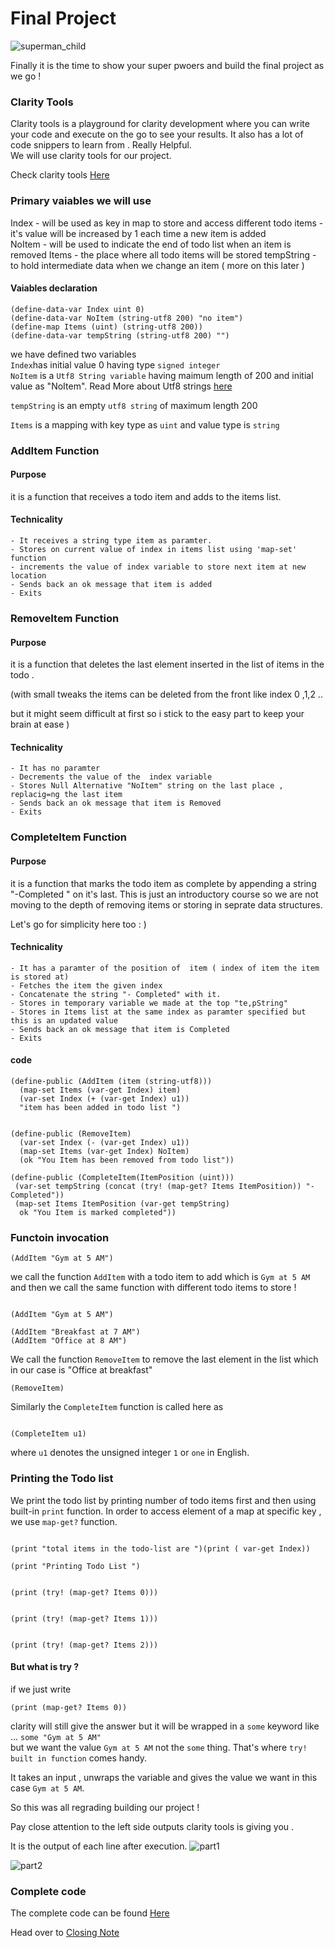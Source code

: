 # Final Project
![superman_child](https://books.forbes.com/wp-content/uploads/2020/03/bigstock-Strong-superhero-girl-with-sup-240951781.jpg)

Finally it is the time to show your super pwoers and build the final project as we go !


### Clarity Tools
Clarity tools is a playground for clarity development where you can write your code and execute on the go to see your results.
It also has a lot of code snippers to learn from . Really Helpful. <br/>
We will use clarity tools for our project. <br/>

Check clarity tools [Here](https://clarity.tools/)


### Primary vaiables we will use
Index       - will be used as key in map to store and access different todo items - it's value will be increased by 1 each time a new item is added <br/>
NoItem      - will be used to indicate the end of todo list when an item is removed
Items       - the place where all todo items will be stored
tempString  - to hold  intermediate data when we change an item ( more on this later )

#### Vaiables declaration
```clarity
(define-data-var Index uint 0)
(define-data-var NoItem (string-utf8 200) "no item")
(define-map Items (uint) (string-utf8 200))
(define-data-var tempString (string-utf8 200) "")

```
we have defined two variables <br/>
`Index`has initial value 0 having type `signed integer`<br/>
`NoItem` is a `Utf8 String variable` having maimum length of 200 and initial value as "NoItem". Read More about  Utf8 strings [here](https://blog.hubspot.com/website/what-is-utf-8#:~:text=UTF%2D8%20encodes%20a%20character,one%20byte%2C%20or%20eight%20bits.)

`tempString` is an empty `utf8 string` of maximum length 200

`Items` is a mapping with key type as `uint` and value type is `string` <br/>


### AddItem Function
#### Purpose
it is a function that receives a todo item and adds to the items list.

#### Technicality

    - It receives a string type item as paramter.
    - Stores on current value of index in items list using 'map-set' function
    - increments the value of index variable to store next item at new location
    - Sends back an ok message that item is added
    - Exits


### RemoveItem Function
#### Purpose
it is a function that deletes the last element inserted in the  list of items in the todo .

(with small tweaks the items can be deleted from the  front like index 0 ,1,2 .. 

but  it might seem difficult at first so i stick to the easy part to keep your brain at ease )

#### Technicality

    - It has no paramter
    - Decrements the value of the  index variable
    - Stores Null Alternative "NoItem" string on the last place , replacig=ng the last item
    - Sends back an ok message that item is Removed
    - Exits

### CompleteItem Function
#### Purpose
it is a function that marks the todo item as complete by appending a string "-Completed " on it's last.
This is just an introductory course so we are not moving to the depth  of removing items or  storing in seprate data structures.

Let's go for simplicity here too : )

#### Technicality

    - It has a paramter of the position of  item ( index of item the item is stored at)
    - Fetches the item the given index
    - Concatenate the string "- Completed" with it.
    - Stores in temporary variable we made at the top "te,pString"
    - Stores in Items list at the same index as paramter specified but this is an updated value
    - Sends back an ok message that item is Completed
    - Exits


#### code

```clarity
(define-public (AddItem (item (string-utf8)))
  (map-set Items (var-get Index) item) 
  (var-set Index (+ (var-get Index) u1))
  "item has been added in todo list ")
  
   
(define-public (RemoveItem)
  (var-set Index (- (var-get Index) u1))
  (map-set Items (var-get Index) NoItem) 
  (ok "You Item has been removed from todo list"))

(define-public (CompleteItem(ItemPosition (uint)))
 (var-set tempString (concat (try! (map-get? Items ItemPosition)) "- Completed"))
 (map-set Items ItemPosition (var-get tempString)
  ok "You Item is marked completed"))

```

### Functoin invocation
```clarity
(AddItem "Gym at 5 AM")
```

we call the function `AddItem` with a todo item to add which is `Gym at 5 AM`
<br/>
and then we call the same function with different todo items to store !
```clarity

(AddItem "Gym at 5 AM")

(AddItem "Breakfast at 7 AM") 
(AddItem "Office at 8 AM")
```

We call the function `RemoveItem` to remove the last element  in the list which in our  case is "Office at breakfast"


```clarity
(RemoveItem)

```

Similarly the `CompleteItem` function is called here as 

```clarity

(CompleteItem u1)

```

where `u1` denotes the unsigned integer `1` or  `one` in English.

### Printing the Todo list
We print the todo list by printing number of todo items first and then using built-in `print` function.
In order to access element of a map at specific key , we use `map-get?` function.


```clarity

(print "total items in the todo-list are ")(print ( var-get Index))

(print "Printing Todo List ")


(print (try! (map-get? Items 0)))


(print (try! (map-get? Items 1)))


(print (try! (map-get? Items 2)))

```

#### But what is try ?
if we just write 
```clarity
(print (map-get? Items 0))

```
clarity will still give the answer but it will be wrapped in a `some` keyword like ... `some "Gym at 5 AM" ` <br/>
but we want the value `Gym at 5 AM` not the `some` thing. That's where `try! built in function` comes handy.

It takes an input , unwraps the variable and gives the value we want in this case `Gym at 5 AM`.

So this was all regrading building our project !

Pay close attention to the left side outputs clarity tools is giving you .

It is the output of each line after execution.
![part1](https://user-images.githubusercontent.com/71306738/207474239-1c1428c5-ac64-4e44-afa4-004ff321c2ac.png)


![part2](https://user-images.githubusercontent.com/71306738/207474507-ea1364da-e20f-47dc-8d94-809c1bbdd7ed.png)

### Complete code

The complete code can be found [Here](./todo.clar)

Head over to [Closing Note](./ClosingNote.md)

